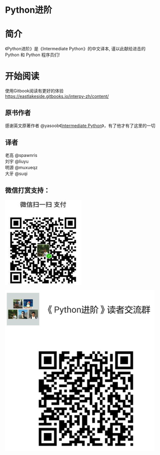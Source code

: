Python进阶 
=======

# 简介
《Python进阶》是《Intermediate Python》的中文译本, 谨以此献给进击的 Python 和 Python 程序员们!

# 开始阅读
使用Gitbook阅读有更好的体验  
https://eastlakeside.gitbooks.io/interpy-zh/content/

## 原书作者
感谢英文原著作者 @yasoob《[Intermediate Python](https://github.com/yasoob/intermediatePython)》，有了他才有了这里的一切

## 译者
老高 @spawnris  
刘宇 @liuyu  
明源 @muxueqz  
大牙 @suqi  

## 微信打赏支持：
![wechat_donate](__img/donate.png)

![微信群](__img/reader_club.png)
